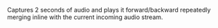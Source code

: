 Captures 2 seconds of audio and plays it forward/backward repeatedly merging inline with the current incoming audio stream.